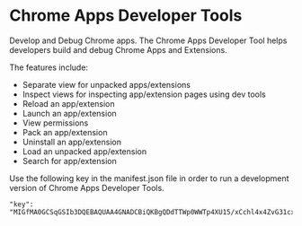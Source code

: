 Chrome Apps Developer Tools
===========================

Develop and Debug Chrome apps.
The Chrome Apps Developer Tool helps developers build and debug Chrome Apps and Extensions. 

The features include:

- Separate view for unpacked apps/extensions
- Inspect views for inspecting app/extension pages using dev tools
- Reload an app/extension
- Launch an app/extension
- View permissions
- Pack an app/extension
- Uninstall an app/extension
- Load an unpacked app/extension
- Search for app/extension

Use the following key in the manifest.json file in order to run a development version of Chrome Apps Developer Tools.
```
"key": "MIGfMA0GCSqGSIb3DQEBAQUAA4GNADCBiQKBgQDdTTWp0WWTp4XU15/xCchl4x4ZvG31cx/VT567UDgMLUL/+8j+3w3C87UJemJ3I5x81XJv8lhK3eIxR05H59UFsW9C70/hZCQeOhi5Uutl1gAlG4xsJAX9EQjFmmKsN88wmfZvxNPlu0WoxtHxjXKogRfk+wujanMyXnmhHaDrvwIDAQAB"
```
